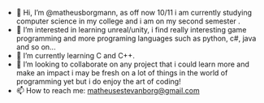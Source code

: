 - 👋 Hi, I’m @matheusborgmann, as off now 10/11 i am currently studying computer science in my college and i am on my second semester  . 
- 👀 I’m interested in learning unreal/unity, i find really interesting game programming and more programing languages such as python, c#, java and so on...
- 🌱 I’m currently learning C and C++.
- 💞️ I’m looking to collaborate on any project that i could learn more and make an impact i may be fresh on a lot of things in the world of programming yet but i do enjoy the art of coding!
- 📫 How to reach me: matheusestevanborg@gmail.com

<!---
matheusborgmann/matheusborgmann is a ✨ special ✨ repository because its `README.md` (this file) appears on your GitHub profile.
You can click the Preview link to take a look at your changes.
--->
